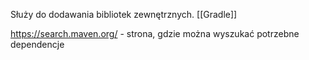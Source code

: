 Służy do dodawania bibliotek zewnętrznych.
[[Gradle]]

https://search.maven.org/ - strona, gdzie można wyszukać potrzebne dependencje